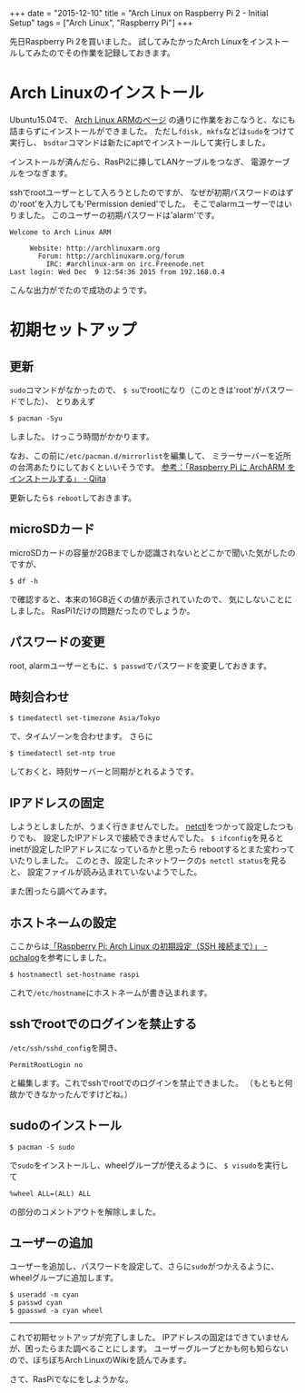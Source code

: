 +++
date = "2015-12-10"
title = "Arch Linux on Raspberry Pi 2 - Initial Setup"
tags = ["Arch Linux", "Raspberry Pi"]
+++

先日Raspberry Pi 2を買いました。
試してみたかったArch Linuxをインストールしてみたのでその作業を記録しておきます。

# Arch Linuxのインストール
Ubuntu15.04で、
[Arch Linux ARMのページ](http://archlinuxarm.org/platforms/armv7/broadcom/raspberry-pi-2)
の通りに作業をおこなうと、なにも詰まらずにインストールができました。
ただし`fdisk, mkfs`などは`sudo`をつけて実行し、
`bsdtar`コマンドは新たにaptでインストールして実行しました。

インストールが済んだら、RasPi2に挿してLANケーブルをつなぎ、
電源ケーブルをつなぎます。

sshでrootユーザーとして入ろうとしたのですが、
なぜが初期パスワードのはずの'root'を入力しても'Permission denied'でした。
そこでalarmユーザーではいりました。
このユーザーの初期パスワードは'alarm'です。

```shell
Welcome to Arch Linux ARM

     Website: http://archlinuxarm.org
       Forum: http://archlinuxarm.org/forum
         IRC: #archlinux-arm on irc.Freenode.net
Last login: Wed Dec  9 12:54:36 2015 from 192.168.0.4
```

こんな出力がでたので成功のようです。

# 初期セットアップ
## 更新
`sudo`コマンドがなかったので、
`$ su`でrootになり（このときは'root'がパスワードでした）、
とりあえず

```shell
$ pacman -Syu
```

しました。
けっこう時間がかかります。

なお、この前に`/etc/pacman.d/mirrorlist`を編集して、
ミラーサーバーを近所の台湾あたりにしておくといいそうです。
[参考：「Raspberry Pi に ArchARM をインストールする」 - Qiita](http://qiita.com/masahixixi/items/97b40ff0e9d126b296bd#%E5%88%9D%E6%9C%9F%E3%82%BB%E3%83%83%E3%83%88%E3%82%A2%E3%83%83%E3%83%97)

更新したら`$ reboot`しておきます。

## microSDカード
microSDカードの容量が2GBまでしか認識されないとどこかで聞いた気がしたのですが、

```shell
$ df -h
```

で確認すると、本来の16GB近くの値が表示されていたので、
気にしないことにしました。
RasPi1だけの問題だったのでしょうか。

## パスワードの変更
root, alarmユーザーともに、`$ passwd`でパスワードを変更しておきます。

## 時刻合わせ
```shell
$ timedatectl set-timezone Asia/Tokyo
```

で、タイムゾーンを合わせます。
さらに

```shell
$ timedatectl set-ntp true
```

しておくと、時刻サーバーと同期がとれるようです。

## IPアドレスの固定
しようとしましたが、うまく行きませんでした。
[netctl](https://wiki.archlinuxjp.org/index.php/Netctl)をつかって設定したつもりでも、
設定したIPアドレスで接続できませんでした。
`$ ifconfig`を見るとinetが設定したIPアドレスになっているかと思ったら
rebootするとまた変わっていたりしました。
このとき、設定したネットワークの`$ netctl status`を見ると、
設定ファイルが読み込まれていないようでした。

また困ったら調べてみます。

## ホストネームの設定
ここからは[「Raspberry Pi: Arch Linux の初期設定（SSH 接続まで）」 - ochalog](http://ochaochaocha3.hateblo.jp/entry/2014/04/19/raspberry-pi-initial-setting-of-arch-linux-for-ssh-connecting)を参考にしました。

```shell
$ hostnamectl set-hostname raspi
```

これで`/etc/hostname`にホストネームが書き込まれます。

## sshでrootでのログインを禁止する
`/etc/ssh/sshd_config`を開き、

```shell
PermitRootLogin no
```

と編集します。これでsshでrootでのログインを禁止できました。
（もともと何故かできなかったんですけどね。）

## sudoのインストール
```shell
$ pacman -S sudo
```
で`sudo`をインストールし、wheelグループが使えるように、
`$ visudo`を実行して

```shell
%wheel ALL=(ALL) ALL
```

の部分のコメントアウトを解除しました。

## ユーザーの追加
ユーザーを追加し、パスワードを設定して、さらに`sudo`がつかえるように、
wheelグループに追加します。

```shell
$ useradd -m cyan
$ passwd cyan
$ gpasswd -a cyan wheel
```

---

これで初期セットアップが完了しました。
IPアドレスの固定はできていませんが、困ったらまた調べることにします。
ユーザーグループとかも何も知らないので、ぼちぼちArch LinuxのWikiを読んでみます。

さて、RasPiでなにをしようかな。
